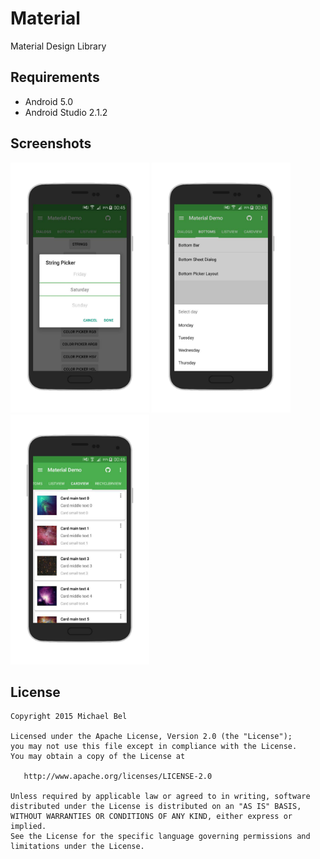 # Material
Material Design Library

## Requirements

* Android 5.0
* Android Studio 2.1.2

## Screenshots
<img src="/screenshots/screenshot_1.png" height="400px"/>
<img src="/screenshots/screenshot_2.png" height="400px"/>
<img src="/screenshots/screenshot_3.png" height="400px"/>

## License

    Copyright 2015 Michael Bel

    Licensed under the Apache License, Version 2.0 (the "License");
    you may not use this file except in compliance with the License.
    You may obtain a copy of the License at

       http://www.apache.org/licenses/LICENSE-2.0

    Unless required by applicable law or agreed to in writing, software
    distributed under the License is distributed on an "AS IS" BASIS,
    WITHOUT WARRANTIES OR CONDITIONS OF ANY KIND, either express or implied.
    See the License for the specific language governing permissions and
    limitations under the License.
